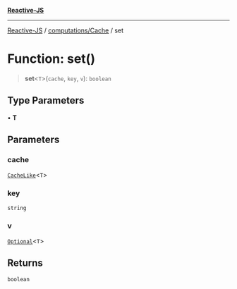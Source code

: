 [**Reactive-JS**](../../../README.md)

***

[Reactive-JS](../../../README.md) / [computations/Cache](../README.md) / set

# Function: set()

> **set**\<`T`\>(`cache`, `key`, `v`): `boolean`

## Type Parameters

• **T**

## Parameters

### cache

[`CacheLike`](../../interfaces/CacheLike.md)\<`T`\>

### key

`string`

### v

[`Optional`](../../../functions/type-aliases/Optional.md)\<`T`\>

## Returns

`boolean`
